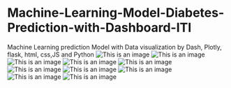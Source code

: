# Machine-Learning-Model-Diabetes-Prediction-with-Dashboard-ITI
Machine Learning prediction Model with Data visualization by Dash, Plotly, flask, html, css,JS and Python 
![This is an image]([https://myoctocat.com/assets/images/base-octocat.svg](https://github.com/mahmoudsoroor/Machine-Learning-Model-Diabetes-Prediction-with-Dashboard-ITI/blob/main/Screen%20Shots/main_page.PNG))
![This is an image]([https://myoctocat.com/assets/images/base-octocat.svg](https://github.com/mahmoudsoroor/Machine-Learning-Model-Diabetes-Prediction-with-Dashboard-ITI/blob/main/Screen%20Shots/prediction_page.PNG))
![This is an image]([https://myoctocat.com/assets/images/base-octocat.svg](https://github.com/mahmoudsoroor/Machine-Learning-Model-Diabetes-Prediction-with-Dashboard-ITI/blob/main/Screen%20Shots/dashboard%201.PNG))
![This is an image]([https://myoctocat.com/assets/images/base-octocat.svg](https://github.com/mahmoudsoroor/Machine-Learning-Model-Diabetes-Prediction-with-Dashboard-ITI/blob/main/Screen%20Shots/dashboard%202.PNG))
![This is an image]([https://myoctocat.com/assets/images/base-octocat.svg](https://github.com/mahmoudsoroor/Machine-Learning-Model-Diabetes-Prediction-with-Dashboard-ITI/blob/main/Screen%20Shots/dashboard%203.PNG))
![This is an image]([https://myoctocat.com/assets/images/base-octocat.svg](https://github.com/mahmoudsoroor/Machine-Learning-Model-Diabetes-Prediction-with-Dashboard-ITI/blob/main/Screen%20Shots/dashboard%204.PNG))
![This is an image]([https://myoctocat.com/assets/images/base-octocat.svg](https://github.com/mahmoudsoroor/Machine-Learning-Model-Diabetes-Prediction-with-Dashboard-ITI/blob/main/Screen%20Shots/dashboard%205.PNG))
![This is an image]([https://myoctocat.com/assets/images/base-octocat.svg](https://github.com/mahmoudsoroor/Machine-Learning-Model-Diabetes-Prediction-with-Dashboard-ITI/blob/main/Screen%20Shots/dashboard%206.PNG))
![This is an image]([https://myoctocat.com/assets/images/base-octocat.svg](https://github.com/mahmoudsoroor/Machine-Learning-Model-Diabetes-Prediction-with-Dashboard-ITI/blob/main/Screen%20Shots/dashboard%207.PNG))
![This is an image]([https://myoctocat.com/assets/images/base-octocat.svg](https://github.com/mahmoudsoroor/Machine-Learning-Model-Diabetes-Prediction-with-Dashboard-ITI/blob/main/Screen%20Shots/dashboard%208.PNG))
